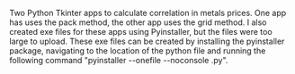 Two Python Tkinter apps to calculate correlation in metals prices. One app has uses the pack method, the other app uses the grid method. I also created exe files for these apps using Pyinstaller, but the files were too large to upload. These exe files can be created by installing the pyinstaller package, navigating to the location of the python file and running the following command "pyinstaller --onefile --noconsole .py".
